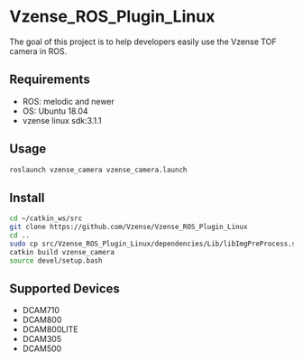 # Vzense_ROS_Plugin_Linux
The goal of this project is to help developers easily use the Vzense TOF camera in ROS.

## Requirements

- ROS: melodic and newer
- OS: Ubuntu 18.04
- vzense linux sdk:3.1.1

## Usage 

```bash
roslaunch vzense_camera vzense_camera.launch
```

## Install

```bash
cd ~/catkin_ws/src
git clone https://github.com/Vzense/Vzense_ROS_Plugin_Linux
cd ..
sudo cp src/Vzense_ROS_Plugin_Linux/dependencies/Lib/libImgPreProcess.so /usr/lib
catkin build vzense_camera
source devel/setup.bash
```
## Supported Devices

- DCAM710
- DCAM800
- DCAM800LITE
- DCAM305
- DCAM500


